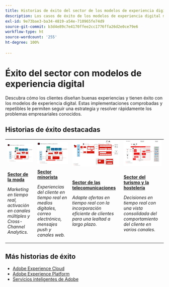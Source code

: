 ```yaml
---
title: Historias de éxito del sector de los modelos de experiencia digital
description: Los casos de éxito de los modelos de experiencia digital muestran cómo varias sectores están obteniendo valor empresarial con las aplicaciones de Adobe Experience Cloud, con tecnología de Adobe Experience Platform.
exl-id: 9e73bae3-ba34-4819-a54e-710965fe74d9
source-git-commit: b3d4e89c7e4170ffee2cc1776ffa26d2e0ce79e6
workflow-type: ht
source-wordcount: '255'
ht-degree: 100%

---
```


# Éxito del sector con modelos de experiencia digital

Descubra cómo los clientes diseñan buenas experiencias y tienen éxito con los modelos de experiencia digital. Estas implementaciones comprobadas y repetibles le permiten seguir una estrategia y resolver rápidamente los problemas empresariales conocidos.

## Historias de éxito destacadas

<table style="table-layout:fixed">
<tr>
  <td>
    <a href="https://experienceleague.adobe.com/docs/blueprints-learn/architecture/vertical-blueprints/apparel.html?lang=es"><img alt="imagen en miniatura del sector de la moda, con activación de audiencias, customer journey analytics y modelos de recorrido del cliente" src="../experience-platform/assets/aep+apps_vertical.svg"/></a>
    </td>
  <td>
    <a href="https://experienceleague.adobe.com/docs/blueprints-learn/architecture/vertical-blueprints/retail.html?lang=es"><img alt="imagen en miniatura del sector minorista con activación con datos en línea y sin conexión, y modelos de Journey Optimizer" src="../experience-platform/assets/aep+apps_vertical.svg"/></a>

</td>
  <td>
    <a href="https://experienceleague.adobe.com/docs/blueprints-learn/architecture/vertical-blueprints/telecommunications.html?lang=es"><img alt="imagen en miniatura del modelo de Journey Optimizer" src="../customer-journeys/assets/ajo-architecture.svg" /></a>
  </td>
  <td>
    <a href="https://experienceleague.adobe.com/docs/blueprints-learn/architecture/vertical-blueprints/travel-hospitality.html?lang=es"><img alt="imagen en miniatura de activación con datos en línea y sin conexión" src="../audience-activation/assets/known_activation.svg" /></a>
  </td>
</tr>
<tr>
  <td>
    <div><a href="https://experienceleague.adobe.com/docs/blueprints-learn/architecture/vertical-blueprints/apparel.html?lang=es"><strong>Sector de la moda</strong></a></div>
    <p><em>Marketing en tiempo real, activación en canales múltiples y Cross-Channel Analytics.</em></p>
  </td>
  <td>
    <div><a href="https://experienceleague.adobe.com/docs/blueprints-learn/architecture/vertical-blueprints/retail.html?lang=es"><strong>Sector minorista</strong></a></div>
    <p><em>Experiencias del cliente en tiempo real en medios digitales, correo electrónico, mensajes push y canales web.</em></p>
  </td>
  <td>
    <div><a href="https://experienceleague.adobe.com/docs/blueprints-learn/architecture/vertical-blueprints/telecommunications.html?lang=es"><strong>Sector de las telecomunicaciones</strong></a></div>
    <p><em>Adapte ofertas en tiempo real con la incorporación eficiente de clientes para una lealtad a largo plazo.</em></p>
  </td>
  <td>
    <div><a href="https://experienceleague.adobe.com/docs/blueprints-learn/architecture/vertical-blueprints/travel-hospitality.html?lang=es"><strong>Sector del turismo y la hostelería</strong></a></div>
    <p><em>Decisiones en tiempo real con una vista consolidada del comportamiento del cliente en varios canales.</em></p>
  </td>
</tr>
</table>

## Más historias de éxito

* <a href="https://business.adobe.com/customer-success-stories/index.html?Products+%26+Services=Experience">Adobe Experience Cloud</a>
* <a href="https://business.adobe.com/customer-success-stories/index.html?Products+%26+Services=Experience+Platform">Adobe Experience Platform</a>
* <a href="https://business.adobe.com/customer-success-stories/index.html?Products+%26+Services=Intelligent+Services">Servicios inteligentes de Adobe</a>
